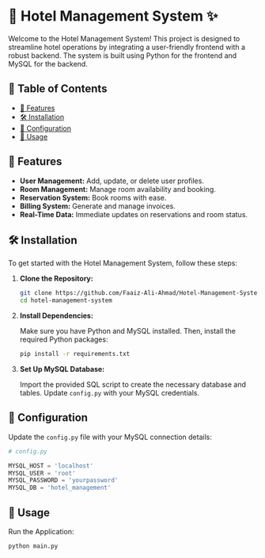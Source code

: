 # 🏨 Hotel Management System ✨

Welcome to the Hotel Management System! This project is designed to streamline hotel operations by integrating a user-friendly frontend with a robust backend. The system is built using Python for the frontend and MySQL for the backend.

## 📜 Table of Contents
- [🌟 Features](#features)
- [🛠️ Installation](#installation)
- [🔧 Configuration](#configuration)
- [🚀 Usage](#usage)

## 🌟 Features
- **User Management:** Add, update, or delete user profiles.
- **Room Management:** Manage room availability and booking.
- **Reservation System:** Book rooms with ease.
- **Billing System:** Generate and manage invoices.
- **Real-Time Data:** Immediate updates on reservations and room status.

## 🛠️ Installation
To get started with the Hotel Management System, follow these steps:

1. **Clone the Repository:**

    ```bash
    git clone https://github.com/Faaiz-Ali-Ahmad/Hotel-Management-System.git
    cd hotel-management-system
    ```

2. **Install Dependencies:**

    Make sure you have Python and MySQL installed. Then, install the required Python packages:

    ```bash
    pip install -r requirements.txt
    ```

3. **Set Up MySQL Database:**

    Import the provided SQL script to create the necessary database and tables.
    Update `config.py` with your MySQL credentials.

## 🔧 Configuration
Update the `config.py` file with your MySQL connection details:

```python
# config.py

MYSQL_HOST = 'localhost'
MYSQL_USER = 'root'
MYSQL_PASSWORD = 'yourpassword'
MYSQL_DB = 'hotel_management' 
```

## 🚀 Usage

Run the Application:

```bash
python main.py
```
